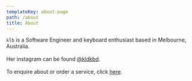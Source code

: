 ```yaml
---
templateKey: about-page
path: /about
title: About
---
```

`klb` is a Software Engineer and keyboard enthusiast based in Melbourne, Australia.\
\
Her instagram can be found [@kldkbd](https://www.instagram.com/klbkbd/).\
\
To enquire about or order a service, click [here](https://www.klbkbd.com/contact).